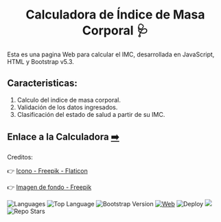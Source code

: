 <h1 align="center">Calculadora de Índice de Masa Corporal 🩺</h1>

Esta es una pagina Web para calcular el IMC, desarrollada en JavaScript, HTML y Bootstrap v5.3.

## Caracteristicas:

1. Calculo del indice de masa corporal.
2. Validación de los datos ingresados.
3. Clasificación del estado de salud a partir de su IMC.

## Enlace a la Calculadora  [:arrow_right:](https://ycanas.github.io/imc/)

Creditos: 

👉 <a href="https://www.flaticon.es/iconos-gratis/peso" title="iconos">Icono - Freepik - Flaticon</a>


👉 <a href="https://www.freepik.es/vector-gratis/ilustracion-vector-aislado-plano-accesorios-fitness-patrones-fisuras_4546113.htm#query=peso&position=36&from_view=search&track=sph">Imagen de fondo - Freepik</a>

![Languages](https://img.shields.io/github/languages/count/ycanas/calculadora-imc?style=for-the-badge&color=00a3db&labelColor=101010)
![Top Language](https://img.shields.io/github/languages/top/ycanas/calculadora-imc?style=for-the-badge&color=d8db00&labelColor=101010)
![Bootstrap Version](https://img.shields.io/badge/Bootstrap-v5.3-8b00db?style=for-the-badge&labelColor=101010)
[![Web](https://img.shields.io/badge/GtiHub-ycanas-db0000?style=for-the-badge&labelColor=101010&logo=github)](https://github.com/ycanas)
![Deploy](https://img.shields.io/github/deployments/ycanas/calculadora-imc/github-pages?style=for-the-badge&labelColor=101010&color=00db11)
![](https://img.shields.io/github/last-commit/ycanas/calculadora-imc?style=for-the-badge&color=2400db&labelColor=101010)
![Repo Stars](https://img.shields.io/github/stars/ycanas/calculadora-imc?style=for-the-badge&labelColor=101010&color=db6700)
